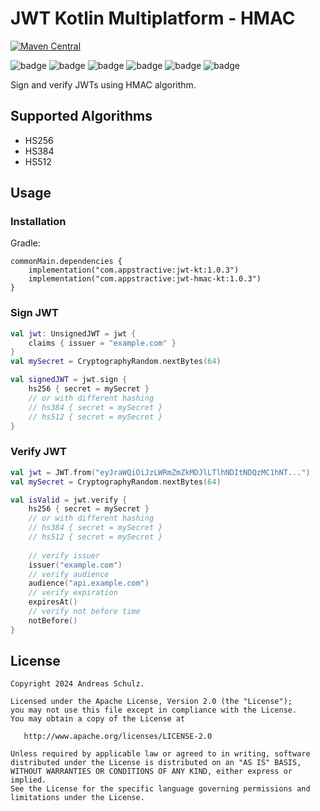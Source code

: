 # JWT Kotlin Multiplatform - HMAC

[![Maven Central](https://img.shields.io/maven-central/v/com.appstractive/jwt-hmac-kt?label=Maven%20Central)](https://central.sonatype.com/artifact/com.appstractive/jwt-hmac-kt)

![badge][badge-android]
![badge][badge-apple]
![badge][badge-jvm]
![badge][badge-js]
![badge][badge-win]
![badge][badge-linux]

Sign and verify JWTs using HMAC algorithm.

## Supported Algorithms

- HS256
- HS384
- HS512

## Usage

### Installation

Gradle:

```
commonMain.dependencies {
    implementation("com.appstractive:jwt-kt:1.0.3")
    implementation("com.appstractive:jwt-hmac-kt:1.0.3")
}
```

### Sign JWT

```kotlin
val jwt: UnsignedJWT = jwt {
    claims { issuer = "example.com" }
}
val mySecret = CryptographyRandom.nextBytes(64)

val signedJWT = jwt.sign {
    hs256 { secret = mySecret }
    // or with different hashing
    // hs384 { secret = mySecret }
    // hs512 { secret = mySecret }
}
```

### Verify JWT

```kotlin
val jwt = JWT.from("eyJraWQiOiJzLWRmZmZkMDJlLTlhNDItNDQzMC1hNT...")
val mySecret = CryptographyRandom.nextBytes(64)

val isValid = jwt.verify {
    hs256 { secret = mySecret }
    // or with different hashing
    // hs384 { secret = mySecret }
    // hs512 { secret = mySecret }
    
    // verify issuer
    issuer("example.com")
    // verify audience
    audience("api.example.com")
    // verify expiration
    expiresAt()
    // verify not before time
    notBefore()
}
```

## License

```
Copyright 2024 Andreas Schulz.

Licensed under the Apache License, Version 2.0 (the "License");
you may not use this file except in compliance with the License.
You may obtain a copy of the License at

   http://www.apache.org/licenses/LICENSE-2.0

Unless required by applicable law or agreed to in writing, software
distributed under the License is distributed on an "AS IS" BASIS,
WITHOUT WARRANTIES OR CONDITIONS OF ANY KIND, either express or implied.
See the License for the specific language governing permissions and
limitations under the License.
```

[badge-android]: http://img.shields.io/badge/platform-android-6EDB8D.svg?style=flat

[badge-apple]: http://img.shields.io/badge/platform-apple-111111.svg?style=flat

[badge-jvm]: http://img.shields.io/badge/platform-jvm-CDCDCD.svg?style=flat

[badge-js]: http://img.shields.io/badge/platform-js-f7df1e.svg?style=flat

[badge-win]: http://img.shields.io/badge/platform-win-357EC7.svg?style=flat

[badge-linux]: http://img.shields.io/badge/platform-linux-CDCDCD.svg?style=flat
